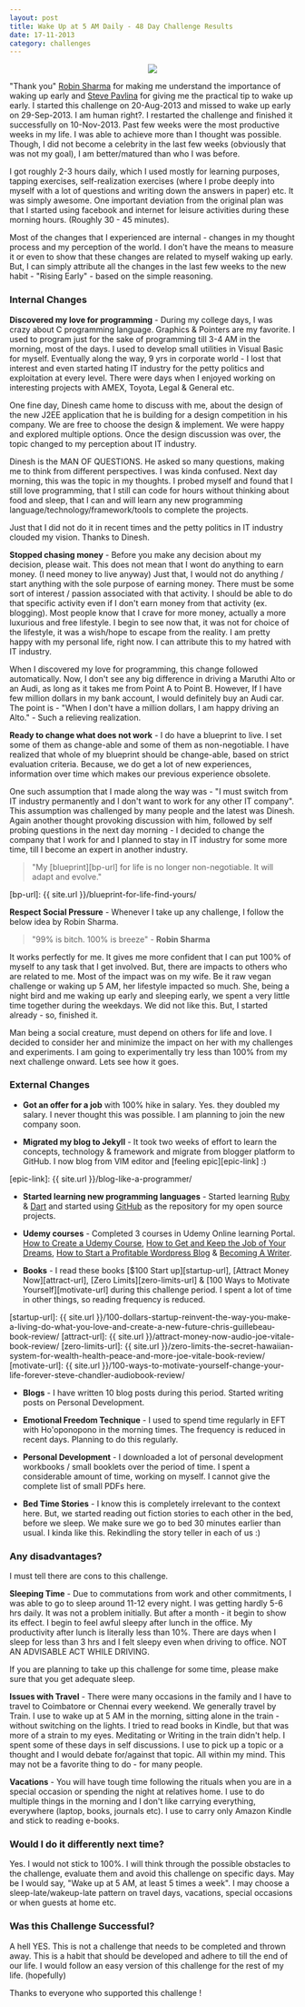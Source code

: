 ```yaml
---
layout: post
title: Wake Up at 5 AM Daily - 48 Day Challenge Results
date: 17-11-2013
category: challenges
---
```


<div style="text-align: center;">
<img src="{{site.url}}/img/wake-up-5-am-results-smileprem.jpg"/>
</div>  

"Thank you" [Robin Sharma][robin-sharma-link] for making me understand the importance of waking up early and [Steve Pavlina][steve-link] for giving me the practical tip to wake up early. I started this challenge on 20-Aug-2013 and missed to wake up early on 29-Sep-2013. I am human right?. I restarted the challenge and finished it successfully on 10-Nov-2013. Past few weeks were the most productive weeks in my life. I was able to achieve more than I thought was possible. Though, I did not become a celebrity in the last few weeks (obviously that was not my goal), I am better/matured than who I was before.  

[robin-sharma-link]: http://www.robinsharma.com/blog/09/how-to-wake-up-early/
[steve-link]: http://www.stevepavlina.com/blog/2005/05/how-to-become-an-early-riser/

I got roughly 2-3 hours daily, which I used mostly for learning purposes, tapping exercises, self-realization exercises (where I probe deeply into myself with a lot of questions and writing down the answers in paper) etc. It was simply awesome. One important deviation from the original plan was that I started using facebook and internet for leisure activities during these morning hours. (Roughly 30 - 45 minutes).  

Most of the changes that I experienced are internal - changes in my thought process and my perception of the world. I don't have the means to measure it or even to show that these changes are related to myself waking up early. But, I can simply attribute all the changes in the last few weeks to the new habit - "Rising Early" - based on the simple reasoning.  


### Internal Changes

**Discovered my love for programming** - During my college days, I was crazy about C programming language. Graphics & Pointers are my favorite. I used to program just for the sake of programming till 3-4 AM in the morning, most of the days. I used to develop small utilities in Visual Basic for myself. Eventually along the way, 9 yrs in corporate world - I lost that interest and even started hating IT industry for the petty politics and exploitation at every level. There were days when I enjoyed working on interesting projects with AMEX, Toyota, Legal & General etc.  

One fine day, Dinesh came home to discuss with me, about the design of the new J2EE application that he is building for a design competition in his company. We are free to choose the design & implement. We were happy and explored multiple options. Once the design discussion was over, the topic changed to my perception about IT industry.  

Dinesh is the MAN OF QUESTIONS. He asked so many questions, making me to think from different perspectives. I was kinda confused. Next day morning, this was the topic in my thoughts. I probed myself and found that I still love programming, that I still can code for hours without thinking about food and sleep, that I can and will learn any new programming language/technology/framework/tools to complete the projects.  

Just that I did not do it in recent times and the petty politics in IT industry clouded my vision. Thanks to Dinesh.  

**Stopped chasing money** - Before you make any decision about my decision, please wait. This does not mean that I wont do anything to earn money. (I need money to live anyway) Just that, I would not do anything / start anything with the sole purpose of earning money. There must be some sort of interest / passion associated with that activity. I should be able to do that specific activity even if I don't earn money from that activity (ex. blogging). Most people know that I crave for more money, actually a more luxurious and free lifestyle. I begin to see now that, it was not for choice of the lifestyle, it was a wish/hope to escape from the reality. I am pretty happy with my personal life, right now. I can attribute this to my hatred with IT industry.  

When I discovered my love for programming, this change followed automatically. Now, I don't see any big difference in driving a Maruthi Alto or an Audi, as long as it takes me from Point A to Point B. However, If I have few million dollars in my bank account, I would definitely buy an Audi car. The point is - "When I don't have a million dollars, I am happy driving an Alto." - Such a relieving realization.  

**Ready to change what does not work** - I do have a blueprint to live. I set some of them as change-able and some of them as non-negotiable. I have realized that whole of my blueprint should be change-able, based on strict evaluation criteria. Because, we do get a lot of new experiences, information over time which makes our previous experience obsolete.  

One such assumption that I made along the way was - "I must switch from IT industry permanently and I don't want to work for any other IT company". This assumption was challenged by many people and the latest was Dinesh. Again another thought provoking discussion with him, followed by self probing questions in the next day morning - I decided to change the company that I work for and I planned to stay in IT industry for some more time, till I become an expert in another industry.  

> "My [blueprint][bp-url] for life is no longer non-negotiable. It will adapt and evolve."  

[bp-url]: {{ site.url }}/blueprint-for-life-find-yours/

**Respect Social Pressure** - Whenever I take up any challenge, I follow the below idea by Robin Sharma.   

> "99% is bitch. 100% is breeze" - **Robin Sharma**  

It works perfectly for me. It gives me more confident that I can put 100% of myself to any task that I get involved. But, there are impacts to others who are related to me. Most of the impact was on my wife. Be it raw vegan challenge or waking up 5 AM, her lifestyle impacted so much. She, being a night bird and me waking up early and sleeping early, we spent a very little time together during the weekdays. We did not like this. But, I started already - so, finished it.  

Man being a social creature, must depend on others for life and love. I decided to consider her and minimize the impact on her with my challenges and experiments. I am going to experimentally try less than 100% from my next challenge onward. Lets see how it goes.  

### External Changes

* **Got an offer for a job** with 100% hike in salary. Yes. they doubled my salary. I never thought this was possible. I am planning to join the new company soon.  

* **Migrated my blog to Jekyll** - It took two weeks of effort to learn the concepts, technology & framework and migrate from blogger platform to GitHub. I now blog from VIM editor and [feeling epic][epic-link] :)  

[epic-link]: {{ site.url }}/blog-like-a-programmer/

* **Started learning new programming languages** - Started learning [Ruby][ruby-url] & [Dart][dart-url] and started using [GitHub][github-url] as the repository for my open source projects.  

[dart-url]: https://www.dartlang.org/
[ruby-url]: https://www.ruby-lang.org/en/
[github-url]: https://github.com/

* **Udemy courses** - Completed 3 courses in Udemy Online learning Portal. [How to Create a Udemy Course][udemy-url], [How to Get and Keep the Job of Your Dreams][job-url], [How to Start a Profitable Wordpress Blog][wordpress-url] & [Becoming A Writer][writer-url].  

[job-url]: https://www.udemy.com/job-of-your-dreams/
[wordpress-url]: https://www.udemy.com/how-to-start-a-wordpress-blog-that-works/
[udemy-url]: https://www.udemy.com/official-udemy-instructor-course/
[writer-url]: https://www.udemy.com/becoming-a-writer-exercises/

* **Books** - I read these books [$100 Start up][startup-url], [Attract Money Now][attract-url], [Zero Limits][zero-limits-url] & [100 Ways to Motivate Yourself][motivate-url] during this challenge period. I spent a lot of time in other things, so reading frequency is reduced.  

[startup-url]: {{ site.url }}/100-dollars-startup-reinvent-the-way-you-make-a-living-do-what-you-love-and-create-a-new-future-chris-guillebeau-book-review/
[attract-url]: {{ site.url }}/attract-money-now-audio-joe-vitale-book-review/
[zero-limits-url]: {{ site.url }}/zero-limits-the-secret-hawaiian-system-for-wealth-health-peace-and-more-joe-vitale-book-review/
[motivate-url]: {{ site.url }}/100-ways-to-motivate-yourself-change-your-life-forever-steve-chandler-audiobook-review/

* **Blogs** - I have written 10 blog posts during this period. Started writing posts on Personal Development.  

* **Emotional Freedom Technique** - I used to spend time regularly in EFT with Ho'oponopono in the morning times. The frequency is reduced in recent days. Planning to do this regularly.  

* **Personal Development** - I downloaded a lot of personal development workbooks / small booklets over the period of time. I spent a considerable amount of time, working on myself. I cannot give the complete list of small PDFs here.  

* **Bed Time Stories** - I know this is completely irrelevant to the context here. But, we started reading out fiction stories to each other in the bed, before we sleep. We make sure we go to bed 30 minutes earlier than usual. I kinda like this. Rekindling the story teller in each of us :)  

### Any disadvantages?

I must tell there are cons to this challenge.   

**Sleeping Time** - Due to commutations from work and other commitments, I was able to go to sleep around 11-12 every night. I was getting hardly 5-6 hrs daily. It was not a problem initially. But after a month - it begin to show its effect. I begin to feel awful sleepy after lunch in the office. My productivity after lunch is literally less than 10%. There are days when I sleep for less than 3 hrs and I felt sleepy even when driving to office. NOT AN ADVISABLE ACT WHILE DRIVING.   
 
If you are planning to take up this challenge for some time, please make sure that you get adequate sleep.   

**Issues with Travel** - There were many occasions in the family and I have to travel to Coimbatore or Chennai every weekend. We generally travel by Train. I use to wake up at 5 AM in the morning, sitting alone in the train - without switching on the lights. I tried to read books in Kindle, but that was more of a strain to my eyes. Meditating or Writing in the train didn't help. I spent some of these days in self discussions. I use to pick up a topic or a thought and I would debate for/against that topic. All within my mind. This may not be a favorite thing to do - for many people.   

**Vacations** - You will have tough time following the rituals when you are in a special occasion or spending the night at relatives home. I use to do multiple things in the morning and I don't like carrying everything, everywhere (laptop, books, journals etc). I use to carry only Amazon Kindle and stick to reading e-books.   

### Would I do it differently next time?

Yes. I would not stick to 100%. I will think through the possible obstacles to the challenge, evaluate them and avoid this challenge on specific days. May be I would say, "Wake up at 5 AM, at least 5 times a week". I may choose a sleep-late/wakeup-late pattern on travel days, vacations, special occasions or when guests at home etc.

### Was this Challenge Successful?

A hell YES. This is not a challenge that needs to be completed and thrown away. This is a habit that should be developed and adhere to till the end of our life. I would follow an easy version of this challenge for the rest of my life. (hopefully)  

Thanks to everyone who supported this challenge !  
